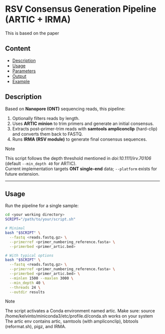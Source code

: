 # RSV Consensus Generation Pipeline (ARTIC + IRMA)
This is based on the paper 

## Content
- [Description](#description)
- [Usage](#usage)
- [Parameters](#parameters)
- [Output](#output)
- [Example](#example)

## Description
Based on **Nanopore (ONT)** sequencing reads, this pipeline:
1. Optionally filters reads by length.  
2. Uses **ARTIC minion** to trim primers and generate an initial consensus.  
3. Extracts post–primer-trim reads with **samtools ampliconclip** (hard-clip) and converts them back to FASTQ.  
4. Runs **IRMA (RSV module)** to generate final consensus sequences.

> [!NOTE]
> This script follows the depth threshold mentioned in *doi:10.1111/irv.70106* (default `--min_depth 40` for ARTIC).  
> Current implementation targets **ONT single-end** data; `--platform` exists for future extension.

---

## Usage
Run the pipeline for a single sample:

```bash
cd <your working directory>
SCRIPT="/path/to/your/script.sh"

# Minimal
bash "$SCRIPT" \
  --fastq <reads.fastq.gz> \
  --primerref <primer_numbering_reference.fasta> \
  --primerbed <primer_artic.bed>

# With typical options
bash "$SCRIPT" \
  --fastq <reads.fastq.gz> \
  --primerref <primer_numbering_reference.fasta> \
  --primerbed <primer_artic.bed> \
  --minlen 1500 --maxlen 3000 \
  --min_depth 40 \
  --threads 24 \
  --outdir results
```

>[!NOTE]
> The script activates a Conda environment named artic. Make sure:
> source /home/kelvinto/miniconda3/etc/profile.d/conda.sh works on your system
> The artic env contains artic, samtools (with ampliconclip), bbtools (reformat.sh), pigz, and IRMA.


